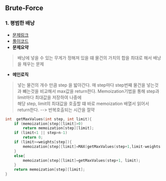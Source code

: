 ## Brute-Force

### 1. 평범한 배낭
- [문제링크](https://www.acmicpc.net/problem/12865)
- [풀이코드](https://github.com/donusKim/Algorithm/blob/master/baekjoon/DP/bj_12865.cpp)
- **문제요약**
> 배낭에 넣을 수 있는 무게가 정해져 있을 떄 물건의 가치의 합을 최대로 해서 배낭을 채우는 문제
- **메인로직** 
> 넣는 물건의 개수 만큼 step 을 밟아간다. 매 step마다 step번쨰 물건을 넣는것과 뺴는것을 비교해서 max값을 return한다. Memoization기법을 통해 step과 limit마다 최대값을 저장하여 나중에     
해당 step, limit의 최대값을 호출할 떄 바로 memoization 배열서 읽어서 return한다. --> 반복호출되는 시간을 절약
```cpp
int  getMaxValues(int step, int limit){
    if (memoization[step][limit]>0)
        return memoization[step][limit];
    if (limit<1 || step>n-1)
        return 0;
    if (limit>=weights[step]){
        memoization[step][limit]=MAX(getMaxValues(step+1,limit-weights[step])+values[step],getMaxValues(step+1, limit));
    }    
    else{
        memoization[step][limit]=getMaxValues(step+1, limit);
    }
    return memoization[step][limit];
}
```
